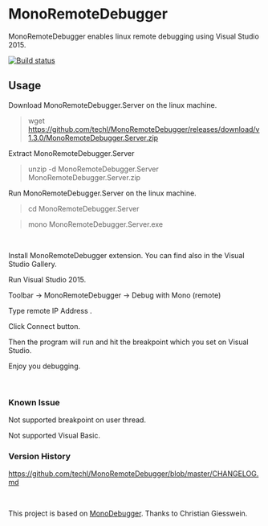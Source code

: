 MonoRemoteDebugger
============

MonoRemoteDebugger enables linux remote debugging using Visual Studio 2015.

[![Build status](https://ci.appveyor.com/api/projects/status/y25a6ymkwrt268s1?svg=true)](https://ci.appveyor.com/project/techcap/monoremotedebugger)

Usage
---
Download MonoRemoteDebugger.Server on the linux machine.
> wget https://github.com/techl/MonoRemoteDebugger/releases/download/v1.3.0/MonoRemoteDebugger.Server.zip

Extract MonoRemoteDebugger.Server
> unzip -d MonoRemoteDebugger.Server MonoRemoteDebugger.Server.zip

Run MonoRemoteDebugger.Server on the linux machine.
> cd MonoRemoteDebugger.Server

> mono MonoRemoteDebugger.Server.exe

<br>


Install MonoRemoteDebugger extension. You can find also in the Visual Studio Gallery.

Run Visual Studio 2015.

Toolbar -> MonoRemoteDebugger -> Debug with Mono (remote)

Type remote IP Address .

Click Connect button.

Then the program will run and hit the breakpoint which you set on Visual Studio.

Enjoy you debugging.

<br />

### Known Issue
Not supported breakpoint on user thread.

Not supported Visual Basic.

### Version History
<https://github.com/techl/MonoRemoteDebugger/blob/master/CHANGELOG.md>

<br />

This project is based on [MonoDebugger](https://github.com/giessweinapps/MonoDebugger). Thanks to Christian Giesswein.
